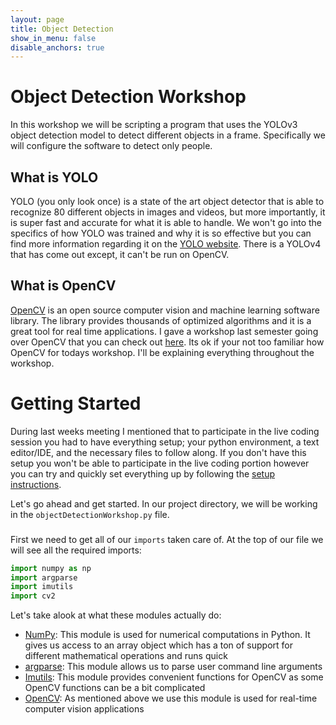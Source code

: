 ```yaml
---
layout: page
title: Object Detection
show_in_menu: false
disable_anchors: true
---
```


# Object Detection Workshop
In this workshop we will be scripting a program that uses the YOLOv3 object detection model to detect different objects in a frame. Specifically we will configure the software to detect only people.

## What is YOLO
YOLO (you only look once) is a state of the art object detector that is able to recognize 80 different objects in images and videos, but more importantly, it is super fast and accurate for what it is able to handle. We won't go into the specifics of how YOLO was trained and why it is so effective but you can find more information regarding it on the [YOLO website](https://pjreddie.com/darknet/yolo/). There is a YOLOv4 that has come out except, it can't be run on OpenCV.

## What is OpenCV
[OpenCV](https://opencv.org/opencv-ai-competition-2021/) is an open source computer vision and machine learning software library. The library provides thousands of optimized algorithms and it is a great tool for real time applications. I gave a workshop last semester going over OpenCV that you can check out [here](https://hectorenevarez.github.io/AIClubWorkshopsFall20/#workshop-6-computer-vision-1). Its ok if your not too familiar how OpenCV for todays workshop. I'll be explaining everything throughout the workshop.

# Getting Started
During last weeks meeting I mentioned that to participate in the live coding session you had to have everything setup; your python environment, a text editor/IDE, and the necessary files to follow along. If you don't have this setup you won't be able to participate in the live coding portion however you can try and quickly set everything up by following the [setup instructions](https://hectorenevarez.github.io/AIClubWorkshopsSpring21/workshop3/settingup).

Let's go ahead and get started. In our project directory, we will be working in the ```objectDetectionWorkshop.py``` file.

### 
First we need to get all of our ```imports``` taken care of. At the top of our file we will see all the required imports:

```python
import numpy as np
import argparse
import imutils
import cv2
```

Let's take alook at what these modules actually do:
- [NumPy](https://numpy.org/devdocs/user/whatisnumpy.html): This module is used for numerical computations in Python. It gives us access to an array object which has a ton of support for different mathematical operations and runs quick
- [argparse](https://docs.python.org/3/library/argparse.html): This module allows us to parse user command line arguments
- [Imutils](https://github.com/jrosebr1/imutils): This module provides convenient functions for OpenCV as some OpenCV functions can be a bit complicated
- [OpenCV](https://opencv.org/): As mentioned above we use this module is used for real-time computer vision applications
